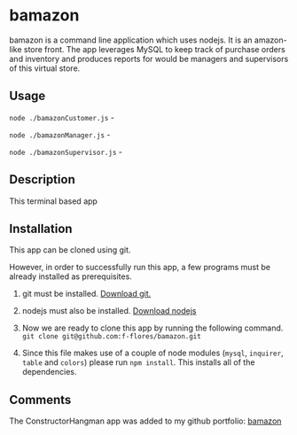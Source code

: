 # bamazon

bamazon is a command line application which uses nodejs. It is an amazon-like store front. The app leverages MySQL to keep track of purchase orders and inventory and produces reports for would be managers and supervisors of this virtual store.

## Usage

`node ./bamazonCustomer.js` -

`node ./bamazonManager.js` -

`node ./bamazonSupervisor.js` -

## Description

This terminal based app

## Installation

This app can be cloned using git.

However, in order to successfully run this app, a few programs must be already installed as prerequisites.

1. git must be installed.
  [Download git.](https://git-scm.com/downloads)

2. nodejs must also be installed.
  [Download nodejs](https://nodejs.org/en/download/)

3. Now we are ready to clone this app by running the following command. `git clone git@github.com:f-flores/bamazon.git`

4. Since this file makes use of a couple of node modules (`mysql`, `inquirer`, `table` and `colors`) please run `npm install`.  This installs all of the dependencies.

## Comments

The ConstructorHangman app was added to my github portfolio:
[bamazon](https://github.com/f-flores/bamazon)